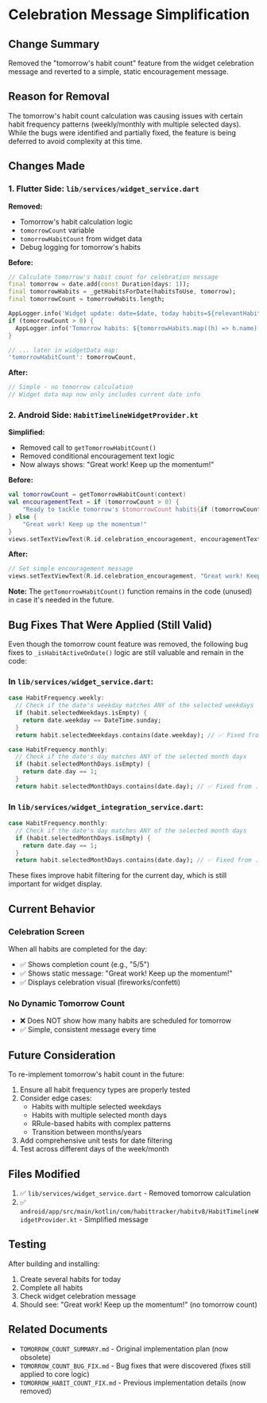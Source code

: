 # Celebration Message Simplification

## Change Summary
Removed the "tomorrow's habit count" feature from the widget celebration message and reverted to a simple, static encouragement message.

## Reason for Removal
The tomorrow's habit count calculation was causing issues with certain habit frequency patterns (weekly/monthly with multiple selected days). While the bugs were identified and partially fixed, the feature is being deferred to avoid complexity at this time.

## Changes Made

### 1. Flutter Side: `lib/services/widget_service.dart`

**Removed:**
- Tomorrow's habit calculation logic
- `tomorrowCount` variable
- `tomorrowHabitCount` from widget data
- Debug logging for tomorrow's habits

**Before:**
```dart
// Calculate tomorrow's habit count for celebration message
final tomorrow = date.add(const Duration(days: 1));
final tomorrowHabits = _getHabitsForDate(habitsToUse, tomorrow);
final tomorrowCount = tomorrowHabits.length;

AppLogger.info('Widget update: date=$date, today habits=${relevantHabits.length}, tomorrow=$tomorrow, tomorrow habits=$tomorrowCount');
if (tomorrowCount > 0) {
  AppLogger.info('Tomorrow habits: ${tomorrowHabits.map((h) => h.name).join(", ")}');
}

// ... later in widgetData map:
'tomorrowHabitCount': tomorrowCount,
```

**After:**
```dart
// Simple - no tomorrow calculation
// Widget data map now only includes current date info
```

### 2. Android Side: `HabitTimelineWidgetProvider.kt`

**Simplified:**
- Removed call to `getTomorrowHabitCount()`
- Removed conditional encouragement text logic
- Now always shows: "Great work! Keep up the momentum!"

**Before:**
```kotlin
val tomorrowCount = getTomorrowHabitCount(context)
val encouragementText = if (tomorrowCount > 0) {
    "Ready to tackle tomorrow's $tomorrowCount habit${if (tomorrowCount != 1) "s" else ""}"
} else {
    "Great work! Keep up the momentum!"
}
views.setTextViewText(R.id.celebration_encouragement, encouragementText)
```

**After:**
```kotlin
// Set simple encouragement message
views.setTextViewText(R.id.celebration_encouragement, "Great work! Keep up the momentum!")
```

**Note:** The `getTomorrowHabitCount()` function remains in the code (unused) in case it's needed in the future.

## Bug Fixes That Were Applied (Still Valid)

Even though the tomorrow count feature was removed, the following bug fixes to `_isHabitActiveOnDate()` logic are still valuable and remain in the code:

### In `lib/services/widget_service.dart`:
```dart
case HabitFrequency.weekly:
  // Check if the date's weekday matches ANY of the selected weekdays
  if (habit.selectedWeekdays.isEmpty) {
    return date.weekday == DateTime.sunday;
  }
  return habit.selectedWeekdays.contains(date.weekday); // ✅ Fixed from .first

case HabitFrequency.monthly:
  // Check if the date's day matches ANY of the selected month days
  if (habit.selectedMonthDays.isEmpty) {
    return date.day == 1;
  }
  return habit.selectedMonthDays.contains(date.day); // ✅ Fixed from .first
```

### In `lib/services/widget_integration_service.dart`:
```dart
case HabitFrequency.monthly:
  // Check if the date's day matches ANY of the selected month days
  if (habit.selectedMonthDays.isEmpty) {
    return date.day == 1;
  }
  return habit.selectedMonthDays.contains(date.day); // ✅ Fixed from .first
```

These fixes improve habit filtering for the current day, which is still important for widget display.

## Current Behavior

### Celebration Screen
When all habits are completed for the day:
- ✅ Shows completion count (e.g., "5/5")
- ✅ Shows static message: "Great work! Keep up the momentum!"
- ✅ Displays celebration visual (fireworks/confetti)

### No Dynamic Tomorrow Count
- ❌ Does NOT show how many habits are scheduled for tomorrow
- ✅ Simple, consistent message every time

## Future Consideration

To re-implement tomorrow's habit count in the future:
1. Ensure all habit frequency types are properly tested
2. Consider edge cases:
   - Habits with multiple selected weekdays
   - Habits with multiple selected month days
   - RRule-based habits with complex patterns
   - Transition between months/years
3. Add comprehensive unit tests for date filtering
4. Test across different days of the week/month

## Files Modified

1. ✅ `lib/services/widget_service.dart` - Removed tomorrow calculation
2. ✅ `android/app/src/main/kotlin/com/habittracker/habitv8/HabitTimelineWidgetProvider.kt` - Simplified message

## Testing

After building and installing:
1. Create several habits for today
2. Complete all habits
3. Check widget celebration message
4. Should see: "Great work! Keep up the momentum!" (no tomorrow count)

## Related Documents

- `TOMORROW_COUNT_SUMMARY.md` - Original implementation plan (now obsolete)
- `TOMORROW_COUNT_BUG_FIX.md` - Bug fixes that were discovered (fixes still applied to core logic)
- `TOMORROW_HABIT_COUNT_FIX.md` - Previous implementation details (now removed)
